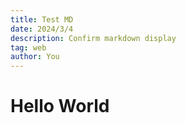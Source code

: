 ```yaml
---
title: Test MD
date: 2024/3/4
description: Confirm markdown display
tag: web
author: You
---
```



# Hello World